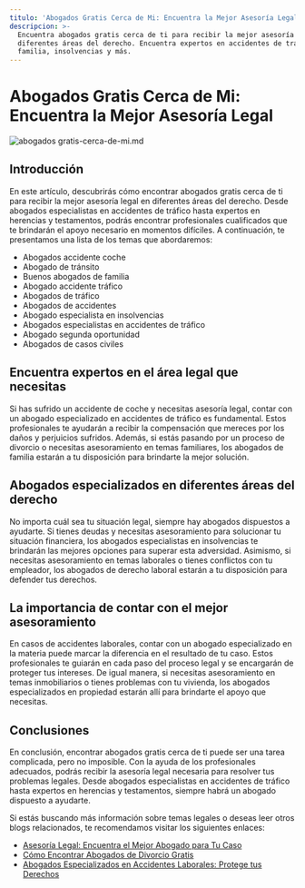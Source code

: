 ```yaml
---
titulo: 'Abogados Gratis Cerca de Mi: Encuentra la Mejor Asesoría Legal'
descripcion: >-
  Encuentra abogados gratis cerca de ti para recibir la mejor asesoría legal en
  diferentes áreas del derecho. Encuentra expertos en accidentes de tráfico,
  familia, insolvencias y más.
---
```


# Abogados Gratis Cerca de Mi: Encuentra la Mejor Asesoría Legal

 ![abogados gratis-cerca-de-mi.md](./img/abogados-gratis-cerca-de-mi-1.webp)

## Introducción

En este artículo, descubrirás cómo encontrar abogados gratis cerca de ti para recibir la mejor asesoría legal en diferentes áreas del derecho. Desde abogados especialistas en accidentes de tráfico hasta expertos en herencias y testamentos, podrás encontrar profesionales cualificados que te brindarán el apoyo necesario en momentos difíciles. A continuación, te presentamos una lista de los temas que abordaremos:

- Abogados accidente coche
- Abogado de tránsito
- Buenos abogados de familia
- Abogado accidente tráfico
- Abogados de tráfico
- Abogados de accidentes
- Abogado especialista en insolvencias
- Abogados especialistas en accidentes de tráfico
- Abogado segunda oportunidad
- Abogados de casos civiles

## Encuentra expertos en el área legal que necesitas

Si has sufrido un accidente de coche y necesitas asesoría legal, contar con un abogado especializado en accidentes de tráfico es fundamental. Estos profesionales te ayudarán a recibir la compensación que mereces por los daños y perjuicios sufridos. Además, si estás pasando por un proceso de divorcio o necesitas asesoramiento en temas familiares, los abogados de familia estarán a tu disposición para brindarte la mejor solución.

## Abogados especializados en diferentes áreas del derecho

No importa cuál sea tu situación legal, siempre hay abogados dispuestos a ayudarte. Si tienes deudas y necesitas asesoramiento para solucionar tu situación financiera, los abogados especialistas en insolvencias te brindarán las mejores opciones para superar esta adversidad. Asimismo, si necesitas asesoramiento en temas laborales o tienes conflictos con tu empleador, los abogados de derecho laboral estarán a tu disposición para defender tus derechos.

## La importancia de contar con el mejor asesoramiento

En casos de accidentes laborales, contar con un abogado especializado en la materia puede marcar la diferencia en el resultado de tu caso. Estos profesionales te guiarán en cada paso del proceso legal y se encargarán de proteger tus intereses. De igual manera, si necesitas asesoramiento en temas inmobiliarios o tienes problemas con tu vivienda, los abogados especializados en propiedad estarán allí para brindarte el apoyo que necesitas.

## Conclusiones

En conclusión, encontrar abogados gratis cerca de ti puede ser una tarea complicada, pero no imposible. Con la ayuda de los profesionales adecuados, podrás recibir la asesoría legal necesaria para resolver tus problemas legales. Desde abogados especialistas en accidentes de tráfico hasta expertos en herencias y testamentos, siempre habrá un abogado dispuesto a ayudarte.

Si estás buscando más información sobre temas legales o deseas leer otros blogs relacionados, te recomendamos visitar los siguientes enlaces:

- [Asesoría Legal: Encuentra el Mejor Abogado para Tu Caso](https://www.example.com/asesoria-legal)
- [Cómo Encontrar Abogados de Divorcio Gratis](https://www.example.com/abogados-divorcio-gratis)
- [Abogados Especializados en Accidentes Laborales: Protege tus Derechos](https://www.example.com/abogados-accidentes-laborales)
